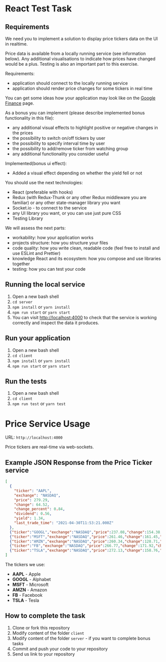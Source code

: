 
# React Test Task

## Requirements

We need you to implement a solution to display price tickers data on the UI in realtime.

Price data is available from a locally running service (see information below). Any additional visualisations to indicate how prices have changed would be a plus. Testing is also an important part to this exercise.

Requirements:
- application should connect to the locally running service
- application should render price changes for some tickers in real time

You can get some ideas how your application may look like on the [Google Finance](https://www.google.com/finance/) page.

As a bonus you can implement (please describe implemented bonus functionality in this file):
- any additional visual effects to highlight positive or negative changes in the prices
- the possibility to switch on/off tickers by user
- the possibility to specify interval time by user
- the possibility to add/remove ticker from watching group
- any additional functionality you consider useful

Implemented(bonus ui effect):
- Added  a visual effect depending on whether the yield fell or not

You should use the next technologies:
- React (preferable with hooks)
- Redux (with Redux-Thunk or any other Redux middleware you are familiar) or any other state-manager library you want
- Socket.io - to connect to the service
- any UI library you want, or you can use just pure CSS
- Testing Library

We will assess the next parts:
- workability: how your application works
- projects structure: how you structure your files
- code quality: how you write clean, readable code (feel free to install and use ESLint and Prettier)
- knowledge React and its ecosystem: how you compose and use libraries together
- testing: how you can test your code

## Running the local service
1. Open a new bash shell
2. ```cd server```
3. ```npm install``` or ```yarn install```
4. ```npm run start``` or ```yarn start```
5. You can visit [http://localhost:4000](http://localhost:4000) to check that the service is working correctly and inspect the data it produces.

## Run your application
1. Open a new bash shell
2. ```cd client```
3. ```npm install``` or ```yarn install```
4. ```npm run start``` or ```yarn start```

## Run the tests
1. Open a new bash shell
2. ```cd client```
3. ```npm run test``` or ```yarn test```

# Price Service Usage

URL:
```http://localhost:4000```

Price tickers are real-time via web-sockets.

## Example JSON Response from the Price Ticker service
```json
[
  {
    "ticker": "AAPL",
    "exchange": "NASDAQ",
    "price": 279.29,
    "change": 64.52,
    "change_percent": 0.84,
    "dividend": 0.56,
    "yield": 1.34,
    "last_trade_time": "2021-04-30T11:53:21.000Z"
  },
  {"ticker":"GOOGL","exchange":"NASDAQ","price":237.08,"change":154.38,"change_percent":0.10,"dividend":0.46,"yield":1.18,"last_trade_time":"2021-04-30T11:53:21.000Z"},
  {"ticker":"MSFT","exchange":"NASDAQ","price":261.46,"change":161.45,"change_percent":0.41,"dividend":0.18,"yield":0.98,"last_trade_time":"2021-04-30T11:53:21.000Z"},
  {"ticker":"AMZN","exchange":"NASDAQ","price":260.34,"change":128.71,"change_percent":0.60,"dividend":0.07,"yield":0.42,"last_trade_time":"2021-04-30T11:53:21.000Z"},
  {"ticker":"FB","exchange":"NASDAQ","price":266.77,"change":171.92,"change_percent":0.75,"dividend":0.52,"yield":1.31,"last_trade_time":"2021-04-30T11:53:21.000Z"},
  {"ticker":"TSLA","exchange":"NASDAQ","price":272.13,"change":158.76,"change_percent":0.10,"dividend":0.96,"yield":1.00,"last_trade_time":"2021-04-30T11:53:21.000Z"}
]
```

The tickers we use:
- **AAPL** - Apple
- **GOOGL** - Alphabet
- **MSFT** - Microsoft
- **AMZN** - Amazon
- **FB** - Facebook
- **TSLA** - Tesla

## How to complete the task
1. Clone or fork this repository
2. Modify content of the folder `client`
3. Modify content of the folder `server` - if you want to complete bonus tasks
4. Commit and push your code to your repository
5. Send us link to your repository
